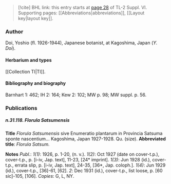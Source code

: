 > [!cite] BHL link: this entry starts at [page 28](https://www.biodiversitylibrary.org/item/103835#page/38/mode/1up) of TL-2 Suppl. VI.
> Supporting pages: [[Abbreviations|abbreviations]], [[Layout key|layout key]].

### Author

Doi, Yoshio (fl. 1926-1944), Japanese botanist, at Kagoshima, Japan (*Y. Doi*).

#### Herbarium and types

[[Collection TI|TI]].

#### Bibliography and biography

Barnhart 1: 462; IH 2: 164; Kew 2: 102; MW p. 98; MW suppl. p. 56.

### Publications

##### n.31.118. Florula Satsumensis

**Title**
*Florula Satsumensis* sive Enumeratio plantarum in Provincia Satsuma sponte nascentium... Kagoshima, Japan 1927-1928. Qu. (size).
**Abbreviated title**: *Florula Satsum.*

**Notes**
*Publ*.: *1(1)*: 1926, p. 1-20, (n. v.).
*1(2)*: Oct 1927 (date on cover-t.p.), cover-t.p., p. \[i-iv, Jap. text\], 11-23, \[24\* imprint\].
*1(3)*: Jun 1928 (id.), cover-t.p., errata slip, p. \[i-iv, Jap. text\], 24-35, \[36\*, Jap. coloph.\].
*1(4)*: Jun 1929 (id.), cover-t.p., \[36\]-61, \[62\].
*2*: Dec 1931 (id.), cover-t.p., list loose, p. \[60 sic\]-105, \[106\]. *Copies*: G, L, NY.


